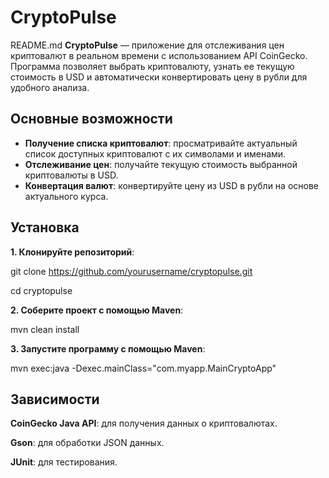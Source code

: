 # CryptoPulse
README.md
**CryptoPulse** — приложение для отслеживания цен криптовалют в реальном времени с использованием API CoinGecko. Программа позволяет выбрать криптовалюту, узнать ее текущую стоимость в USD и автоматически конвертировать цену в рубли для удобного анализа.

## Основные возможности

- **Получение списка криптовалют**: просматривайте актуальный список доступных криптовалют с их символами и именами.
- **Отслеживание цен**: получайте текущую стоимость выбранной криптовалюты в USD.
- **Конвертация валют**: конвертируйте цену из USD в рубли на основе актуального курса.

## Установка

**1. Клонируйте репозиторий**:

   git clone https://github.com/yourusername/cryptopulse.git
   
   cd cryptopulse
   
**2. Соберите проект с помощью Maven**:
   
   mvn clean install
   
**3. Запустите программу с помощью Maven**:

   mvn exec:java -Dexec.mainClass="com.myapp.MainCryptoApp"
   
## Зависимости

**CoinGecko Java API**: для получения данных о криптовалютах.

**Gson**: для обработки JSON данных.

**JUnit**: для тестирования.
